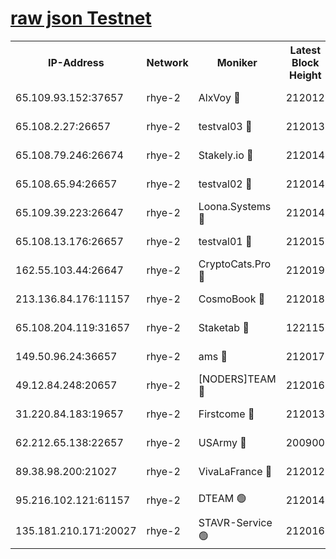 
[raw json Testnet](https://rpc-check.quickt.stavr.tech/quickt/rpc-quickt-result.json)
=


<table><tr><th>IP-Address</th><th>Network</th><th>Moniker</th><th>Latest Block Height</th><th>Earliest Block Height</th><th>Catching Up</th><th>Tx Index</th><th>Voting Power</th><th>Scan Time</th></tr><tr><td>65.109.93.152:37657</td><td>rhye-2</td><td>AlxVoy 🔴</td><td>212012</td><td>1</td><td>False</td><td>on</td><td>144071</td><td>2024-01-06T14:33:49.794132213UTC</td></tr><tr><td>65.108.2.27:26657</td><td>rhye-2</td><td>testval03 🔴</td><td>212013</td><td>1</td><td>False</td><td>on</td><td>11002050</td><td>2024-01-06T14:33:52.785650500UTC</td></tr><tr><td>65.108.79.246:26674</td><td>rhye-2</td><td>Stakely.io 🔴</td><td>212014</td><td>1</td><td>False</td><td>on</td><td>10010</td><td>2024-01-06T14:33:55.235514531UTC</td></tr><tr><td>65.108.65.94:26657</td><td>rhye-2</td><td>testval02 🔴</td><td>212014</td><td>1</td><td>False</td><td>on</td><td>11002050</td><td>2024-01-06T14:33:58.028463937UTC</td></tr><tr><td>65.109.39.223:26647</td><td>rhye-2</td><td>Loona.Systems 🔴</td><td>212014</td><td>1</td><td>False</td><td>off</td><td>86949</td><td>2024-01-06T14:34:00.455109226UTC</td></tr><tr><td>65.108.13.176:26657</td><td>rhye-2</td><td>testval01 🔴</td><td>212015</td><td>1</td><td>False</td><td>on</td><td>13082010</td><td>2024-01-06T14:34:01.508377573UTC</td></tr><tr><td>162.55.103.44:26647</td><td>rhye-2</td><td>CryptoCats.Pro 🔴</td><td>212019</td><td>1</td><td>False</td><td>off</td><td>9999</td><td>2024-01-06T14:34:29.730603872UTC</td></tr><tr><td>213.136.84.176:11157</td><td>rhye-2</td><td>CosmoBook 🔴</td><td>212018</td><td>65301</td><td>False</td><td>off</td><td>1528057</td><td>2024-01-06T14:34:23.251450899UTC</td></tr><tr><td>65.108.204.119:31657</td><td>rhye-2</td><td>Staketab 🔴</td><td>122115</td><td>121601</td><td>False</td><td>on</td><td>9900</td><td>2024-01-06T14:34:00.794637765UTC</td></tr><tr><td>149.50.96.24:36657</td><td>rhye-2</td><td>ams 🔴</td><td>212017</td><td>133501</td><td>False</td><td>on</td><td>10786</td><td>2024-01-06T14:34:12.721535596UTC</td></tr><tr><td>49.12.84.248:20657</td><td>rhye-2</td><td>[NODERS]TEAM 🔴</td><td>212016</td><td>146001</td><td>False</td><td>on</td><td>59690</td><td>2024-01-06T14:34:10.293954048UTC</td></tr><tr><td>31.220.84.183:19657</td><td>rhye-2</td><td>Firstcome 🔴</td><td>212013</td><td>165001</td><td>False</td><td>off</td><td>724902</td><td>2024-01-06T14:33:52.422287796UTC</td></tr><tr><td>62.212.65.138:22657</td><td>rhye-2</td><td>USArmy 🔴</td><td>200900</td><td>198001</td><td>False</td><td>on</td><td>7920</td><td>2024-01-06T14:33:52.110302286UTC</td></tr><tr><td>89.38.98.200:21027</td><td>rhye-2</td><td>VivaLaFrance 🔴</td><td>212012</td><td>204001</td><td>False</td><td>off</td><td>10000</td><td>2024-01-06T14:33:47.406408745UTC</td></tr><tr><td>95.216.102.121:61157</td><td>rhye-2</td><td>DTEAM 🟢</td><td>212014</td><td>204001</td><td>False</td><td>on</td><td>0</td><td>2024-01-06T14:33:55.579236790UTC</td></tr><tr><td>135.181.210.171:20027</td><td>rhye-2</td><td>STAVR-Service 🟢</td><td>212016</td><td>210001</td><td>False</td><td>on</td><td>0</td><td>2024-01-06T14:34:08.006165709UTC</td></tr></table>
